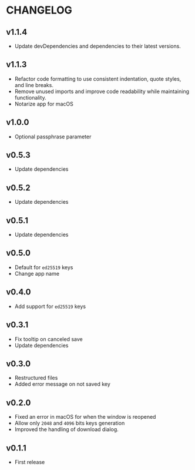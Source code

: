 # CHANGELOG

## v1.1.4

- Update devDependencies and dependencies to their latest versions.

## v1.1.3

- Refactor code formatting to use consistent indentation, quote styles, and line breaks.
- Remove unused imports and improve code readability while maintaining functionality.
- Notarize app for macOS

## v1.0.0

- Optional passphrase parameter

## v0.5.3

- Update dependencies

## v0.5.2

- Update dependencies

## v0.5.1

- Update dependencies

## v0.5.0

- Default for `ed25519` keys
- Change app name

## v0.4.0

- Add support for `ed25519` keys

## v0.3.1

- Fix tooltip on canceled save
- Update dependencies

## v0.3.0

- Restructured files
- Added error message on not saved key

## v0.2.0

- Fixed an error in macOS for when the window is reopened
- Allow only `2048` and `4096` bits keys generation
- Improved the handling of download dialog.

## v0.1.1

- First release
